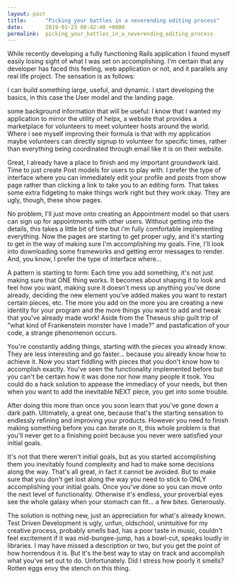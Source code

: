 ```yaml
---
layout: post
title:      "Picking your battles in a neverending editing process"
date:       2019-01-23 08:42:40 +0000
permalink:  picking_your_battles_in_a_neverending_editing_process
---
```



While recently developing a fully functioning Rails application I found myself easily losing sight of what I was set on accomplishing. I'm certain that any developer has faced this feeling, web application or not, and it parallels any real life project. The sensation is as follows:

I can build something large, useful, and dynamic. I start developing the basics, in this case the User model and the landing page.

some background information that will be useful:
I know that I wanted my application to mirror the utility of helpx, a website that provides a marketplace for volunteers to meet volunteer hosts around the world. Where i see myself improving their formula is that with my application maybe volunteers can directly signup to volunteer for specific times, rather than everything being coordinated through email like it is on their website.

Great, I already have a place to finish and my important groundwork laid. Time to just create Post models for users to play with. I prefer the type of interface where you can immediately edit your profile and posts from show page rather than clicking a link to take you to an editing form. That takes some extra fidgeting to make things work right but they work okay. They are ugly, though, these show pages.

No problem, I'll just move onto creating an Appointment model so that users can sign up for appointments with other users. Without getting into the details, this takes a little bit of time but i'm fully comfortable implementing everything. Now the pages are starting to get proper ugly, and it's starting to get in the way of making sure I'm accomplishing my goals. Fine, I'll look into downloading some frameworks and getting error messages to render. And, you know, I prefer the type of interface where...

A pattern is starting to form: Each time you add something, it's not just making sure that ONE thing works. It becomes about shaping it to look and feel how you want, making sure it doesn't mess up anything you've done already, deciding the new element you've added makes you want to restart certain pieces, etc. The more you add on the more you are creating a new identity for your program and the more things you want to add and tweak that you've already made work! Aside from the Theseus ship guilt trip of "what kind of Frankenstein monster have I made?" and pastafication of your code, a strange phenomenon occurs.

You're constantly adding things, starting with the pieces you already know. They are less interesting and go faster... because you already know how to achieve it. Now you start fiddling with pieces that you don't know how to accomplish exactly. You've seen the functionality implemented before but you can't be certain how it was done nor how many people it took. You could do a hack solution to appease the immediacy of your needs, but then when you want to add the inevitable NEXT piece, you get into some trouble.

After doing this more than once you soon learn that you've gone down a dark path. Ultimately, a great one, because that's the starting sensation to endlessly refining and improving your products. However you need to finish making something before you can iterate on it, this whole problem is that you'll never get to a finishing point because you never were satisfied your initial goals.

It's not that there weren't initial goals, but as you started accomplishing them you inevitably found complexity and had to make some decisions along the way. That's all great, in fact it cannot be avoided. But to make sure that you don't get lost along the way you need to stick to ONLY accomplishing your initial goals. Once you've done so you can move onto the next level of functionality. Otherwise it's endless, your proverbial eyes see the whole galaxy when your stomach can fit... a few bites. Generously. 

The solution is nothing new, just an appreciation for what's already known. Test Driven Development is ugly, unfun, oldschool, unintuitive for my creative process, probably smells bad, has a poor taste in music, couldn't feel excitement if it was mid-bungee-jump, has a bowl-cut, speaks loudly in libraries. I may have missed a description or two, but you get the point of how horrendous it is. But it's the best way to stay on track and accomplish what you've set out to do. Unfortunately. Did I stress how poorly it smells? Rotten eggs envy the stench on this thing.
